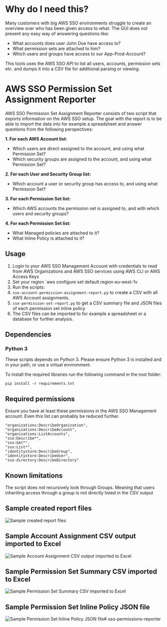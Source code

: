 # Why do I need this?
Many customers with big AWS SSO environments struggle to create an overview over who has been given access to what. The GUI does not present any easy way of answering questions like:

* What accounts does user John Doe have access to?
* What permission sets are attached to him?
* Which users and groups have access to our App-Prod-Account?

This tools uses the AWS SSO API to list all users, accounts, permission sets etc. and dumps it into a CSV file for additional parsing or viewing. 

# AWS SSO Permission Set Assignment Reporter

AWS SSO Permission Set Assignment Reporter consists of two script that exports information on the AWS SSO setup. The goal with the report is to be able to import the data into for example a spreadsheet and answer questions from the following perspectives:

**1. For each AWS Account list:**

* Which users are direct-assigned to the account, and using what Permission Set?
* Which security groups are assigned to the account, and using what Permission Set?

**2. For each User and Security Group list:**

* Which account a user or security group has access to, and using what Permission Set?

**3. For each Permission Set list:**

* Which AWS accounts the permission set is assigned to, and with which users and security groups?

**4. For each Permission Set list:**
* What Managed policies are attached to it?
* What Inline Policy is attached to it?

## Usage

1. Login to your AWS SSO Management Account with credentials to read from AWS Organizations and AWS SSO services using AWS CLI or AWS Access Keys  
2. Set your region `aws configure set default.region eu-west-1v
3. Run the scripts:
4. `sso-account-permission-assignment-report.py` to create a CSV with all AWS Account assignments. 
5. `sso-permission-set-report.py` to get a CSV summary file and JSON files of each permission set inline policy
6. The CSV files can be imported to for example a spreadsheet or a database for further analysis.

## Dependencies
### Python 3

These scripts depends on Python 3. Please ensure Python 3 is installed and in your path, or use a virtual environment.

To install the required libraries run the following command in the root folder:

```pip install -r requirements.txt```

## Required permissions
Ensure you have at least these permissions in the AWS SSO Management account. Even this list can probably be reduced further. 

    "organizations:DescribeOrganization",
    "organizations:DescribeAccount",
    "organizations:ListAccounts",
    "sso:Describe*",
    "sso:Get*",
    "sso:List*",
    "identitystore:DescribeGroup",
    "identitystore:DescribeUser",
    "sso-directory:DescribeDirectory"

## Known limitations
The script does not recursively look through Groups. Meaning that users inheriting access through a group is not directly listed in the CSV output

## Sample created report files
![Sample created report files](pictures/sample_created_files.png)

## Sample Account Assignment CSV output imported to Excel
![Sample Account Assignment CSV output imported to Excel](pictures/sample_Account_Assignment_CSV_imported_to_excel.png)

## Sample Permission Set Summary CSV imported to Excel
![Sample Permission Set Summary CSV imported to Excel](pictures/sample_Permission_Set_Summary_CSV_imported_to_excel.png)

## Sample Permission Set Inline Policy JSON file 
![Sample Permission Set Inline Policy JSON file](pictures/sample_Permission_Set_Inline_Policy_JSON.png)# sso-permissions-reporter
